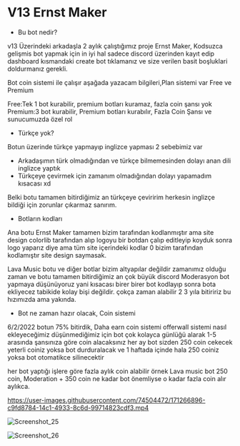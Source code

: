 # V13 Ernst Maker

- Bu bot nedir?

v13 Üzerindeki arkadaşla 2 aylık çalıştığımız proje Ernst Maker, Kodsuzca gelişmis bot yapmak için in iyi hal
sadece discord üzerinden kayıt edip dashboard kısmandaki create bot tıklamanız ve size verilen basit boşluklari doldurmanız gerekli.

Bot coin sistemi ile çalışır aşağada yazacam bilgileri,Plan sistemi var Free ve Premium

Free:Tek 1 bot kurabilir, premium botları kuramaz, fazla coin şansı yok 
Premium:3 bot kurabilir, Premium botları kurabılır, Fazla Coin Şansı ve sunucumuzda özel rol

- Türkçe yok?

Botun üzerinde türkçe yapmayıp inglizce yapması 2 sebebimiz var
- Arkadaşımın türk olmadığından ve türkçe bilmemesinden dolayı anan dili inglizce yaptık
- Türkçeye çevirmek için zamanım olmadığından dolayı yapamadım kısacası xd

Belki botu tamamen bitirdiğimiz an türkçeye çeviririm herkesin inglizçe bildiği için zorunlar çıkarmaz sanırım.

- Botların kodları

Ana botu Ernst Maker tamamen bizim tarafından kodlanmıştır ama site design colorlib tarafından alıp logoyu bir botdan çalıp editleyip koyduk sonra logo yaparız diye ama tüm site içerindeki kodlar 0 bizim tarafından kodlamıştır site design saymasak.

Lava Music botu ve diğer botlar bizim altyapılar değildir zamanımız olduğu zaman ve botu tamamen bitirdiğimiz an çok büyük discord Moderasyon bot yapmaya düşünüyoruz yani kısacası birer birer bot kodlayıp sonra bota ekliyecez tabikide kolay bişi değildir. çokça zaman alabilir 2 3 yıla bitiririz bu hızımızda ama yakında.

- Bot ne zaman hazır olacak, Coin sistemi
 
6/2/2022 botun 75% bitirdik, Daha earn coin sistemi offerwall sistemi nasıl ekleyeceğimiz düşünmediğimiz için
bot çok kolayca günlüğü alarak 1-5 arasında şansınıza göre coin alacaksınız her ay bot sizden 250 coin cekecek yeterli coiniz yoksa bot durduralacak ve 1 haftada içinde hala 250 coiniz yoksa bot otomatikce silinecektir

her bot yaptığı işlere göre fazla aylık coin alabilir örnek Lava music bot 250 coin, Moderation + 350 coin ne kadar bot önemliyse o kadar fazla coin alır aylıkca.




https://user-images.githubusercontent.com/74504472/171266896-c9fd8784-14c1-4933-8c6d-99714823cdf3.mp4


 
![Screenshot_25](https://user-images.githubusercontent.com/74504472/171268302-b10ad4b1-79ef-4bfd-a46f-4de958292a0d.png)

![Screenshot_26](https://user-images.githubusercontent.com/74504472/171268434-b0cd3a52-55f9-4304-bbe6-03536b18d669.png)
